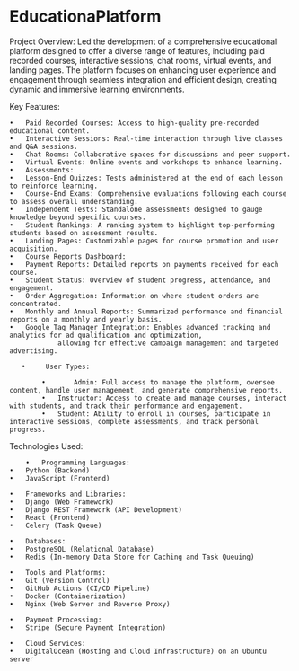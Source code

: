 # EducationaPlatform

Project Overview:
Led the development of a comprehensive educational platform designed to offer a diverse range of features, including paid recorded courses, interactive sessions, chat rooms, virtual events, and landing pages. The platform focuses on enhancing user experience and engagement through seamless integration and efficient design, creating dynamic and immersive learning environments.

Key Features:

	•	Paid Recorded Courses: Access to high-quality pre-recorded educational content.
	•	Interactive Sessions: Real-time interaction through live classes and Q&A sessions.
	•	Chat Rooms: Collaborative spaces for discussions and peer support.
	•	Virtual Events: Online events and workshops to enhance learning.
	•	Assessments:
	•	Lesson-End Quizzes: Tests administered at the end of each lesson to reinforce learning.
	•	Course-End Exams: Comprehensive evaluations following each course to assess overall understanding.
	•	Independent Tests: Standalone assessments designed to gauge knowledge beyond specific courses.
	•	Student Rankings: A ranking system to highlight top-performing students based on assessment results.
	•	Landing Pages: Customizable pages for course promotion and user acquisition.
	•	Course Reports Dashboard:
	•	Payment Reports: Detailed reports on payments received for each course.
	•	Student Status: Overview of student progress, attendance, and engagement.
	•	Order Aggregation: Information on where student orders are concentrated.
	•	Monthly and Annual Reports: Summarized performance and financial reports on a monthly and yearly basis.
	•	Google Tag Manager Integration: Enables advanced tracking and analytics for ad qualification and optimization,
                allowing for effective campaign management and targeted advertising.

       •     User Types:

	        •       Admin: Full access to manage the platform, oversee content, handle user management, and generate comprehensive reports.
	        •	Instructor: Access to create and manage courses, interact with students, and track their performance and engagement.
        	•	Student: Ability to enroll in courses, participate in interactive sessions, complete assessments, and track personal progress.

Technologies Used:
 
        •	Programming Languages:
	•	Python (Backend)
	•	JavaScript (Frontend)
 
	•	Frameworks and Libraries:
	•	Django (Web Framework)
	•	Django REST Framework (API Development)
	•	React (Frontend)
	•	Celery (Task Queue)
 
	•	Databases:
	•	PostgreSQL (Relational Database)
	•	Redis (In-memory Data Store for Caching and Task Queuing)
 
	•	Tools and Platforms:
	•	Git (Version Control)
	•	GitHub Actions (CI/CD Pipeline)
	•	Docker (Containerization)
	•	Nginx (Web Server and Reverse Proxy)
 
	•	Payment Processing:
	•	Stripe (Secure Payment Integration)
 
	•	Cloud Services:
	•	DigitalOcean (Hosting and Cloud Infrastructure) on an Ubuntu server
